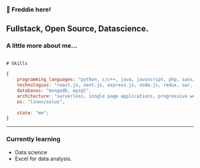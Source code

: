 ###  👋 Freddie here!

## Fullstack, Open Source, Datascience.

### A little more about me...

```javascript

# Skills

{
    programming_languages: "python, c/c++, java, javascript, php, sass/scss",
    technologies: "react.js, next.js, express.js, node.js, redux, swr, sanity, mongoose, sas",
    databases: "mongodb, mysql",
    architecture: "serverless, single page applications, progressive web apps",
    os: "linux/solus",
    
    state: "me";
}
```

---
### Currently learning

* Data science
* Excel for data analysis.
